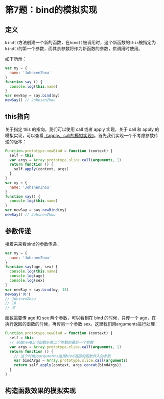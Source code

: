 # 第7题：bind的模拟实现

## 定义

`bind()`方法创建一个新的函数，在`bind()`被调用时，这个新函数的`this`被指定为`bind()`的第一个参数，而其余参数将作为新函数的参数，供调用时使用。

如下所示：

```js
var my = {
  name: 'JohnsenZhou'
}
function say () {
  console.log(this.name)
}
var newSay = say.bind(my)
newSay() // JohnsenZhou
```

## this指向

关于指定 this 的指向，我们可以使用 call 或者 apply 实现，关于 call 和 apply 的模拟实现，可以查看[《apply、call的模拟实现》](./6.md)。首先我们实现一个不考虑参数传递的版本：

```js
Function.prototype.newBind = function (context) {
  self = this
  var args = Array.prototype.slice.call(arguments, 1)
  return function () {
    self.apply(context, args)
  }
}
var my = {
  name: 'JohsnenZhou'
}
function say() {
  console.log(this.name)
}
var newSay = say.newBind(my)
newSay() // JohsnenZhou
```

## 参数传递

接着来来看bind的参数传递：

```js
var my = {
  name: 'JohsnenZhou'
}
function say(age, sex) {
  console.log(this.name)
  console.log(age)
  console.log(sex)
}
var newSay = say.bind(my, 18)
newSay('男')
// JohsnenZhou
// 18
// 男
```

函数需要传 age 和 sex 两个参数，可以看到在 bind 的时候，只传一个 age，在执行返回的函数的时候，再传另一个参数 sex。这里我们用arguments进行处理：

```js
Function.prototype.newBind = function (context) {
  self = this
  // 获取newBind函数从第二个参数到最后一个参数
  var args = Array.prototype.slice.call(arguments, 1)
  return function () {
    // 这个时候的arguments是指bind返回的函数传入的参数
    var bindArgs = Array.prototype.slice.call(arguments)
    return self.apply(context, args.concat(bindArgs))
  }
}
```

## 构造函数效果的模拟实现
